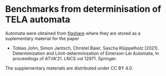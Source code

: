 # Benchmarks from determinisation of TELA automata

Automata were obtained from [figshare](https://figshare.com/articles/software/Determinization_and_Limit-determinization_of_Emerson-Lei_Automata_-_Supplementary_material_ATVA_21_/14838654/2?file=28654152) where they are stored as a suplementary material for the paper

* Tobias John, Simon Jantsch, Christel Baier, Sascha Klüppelholz (2021). Determinization and Limit-determinization of Emerson-Lei Automata, In proceedings of ATVA'21. LNCS vol 12971. Springer.

The supplementary materials are distributed under CC BY 4.0.

